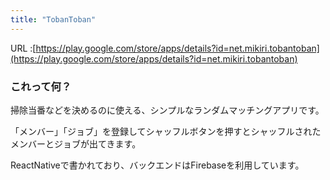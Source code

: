 ```yaml
---
title: "TobanToban"
---
```


URL :[https://play.google.com/store/apps/details?id=net.mikiri.tobantoban](https://play.google.com/store/apps/details?id=net.mikiri.tobantoban)

### これって何？

掃除当番などを決めるのに使える、シンプルなランダムマッチングアプリです。

「メンバー」「ジョブ」を登録してシャッフルボタンを押すとシャッフルされたメンバーとジョブが出てきます。

ReactNativeで書かれており、バックエンドはFirebaseを利用しています。

